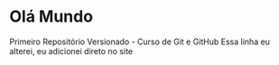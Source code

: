 # Olá Mundo
 Primeiro Repositório Versionado - Curso de Git e GitHub
Essa linha eu alterei, eu adicionei direto no site
